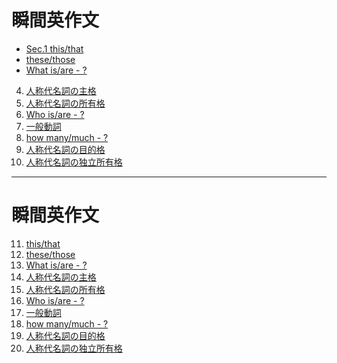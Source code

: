 # 瞬間英作文
- [Sec.1 this/that]()
- [these/those]()
- [What is/are - ?]()
4. [人称代名詞の主格]()
5. [人称代名詞の所有格]()
6. [Who is/are - ?]()
7. [一般動詞]()
8. [how many/much - ?]()
9. [人称代名詞の目的格]()
10. [人称代名詞の独立所有格]()
---
# 瞬間英作文
11. [this/that]()
2. [these/those]()
3. [What is/are - ?]()
4. [人称代名詞の主格]()
5. [人称代名詞の所有格]()
6. [Who is/are - ?]()
7. [一般動詞]()
8. [how many/much - ?]()
9. [人称代名詞の目的格]()
10. [人称代名詞の独立所有格]()

